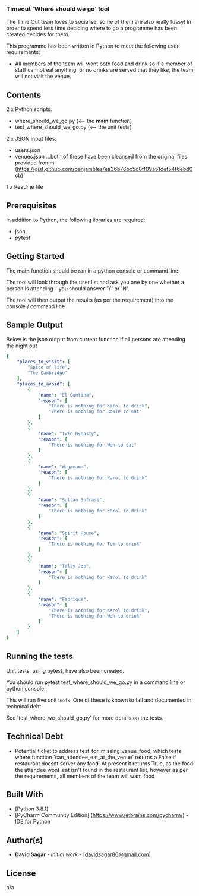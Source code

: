 ### Timeout 'Where should we go' tool ###

The Time Out team loves to socialise, some of them are also really fussy! In order to spend less time deciding where to go a programme has been created decides for them.

This programme has been written in Python to meet the following user requirements: 
- All members of the team will want both food and drink so if a member of staff cannot eat anything, or no drinks are served that they like, the team will not visit the venue.


## Contents

2 x Python scripts:
- where_should_we_go.py (<-- the __main__ function)
- test_where_should_we_go.py (<-- the unit tests)

2 x JSON input files:
- users.json
- venues.json
...both of these have been cleansed from the original files provided fromm (https://gist.github.com/benjambles/ea36b76bc5d8ff09a51def54f6ebd0cb)

1 x Readme file


## Prerequisites

In addition to Python, the following libraries are required:
- json
- pytest


## Getting Started

The __main__ function should be ran in a python console or command line.

The tool will look through the user list and ask you one by one whether a person is attending - you should answer 'Y' or 'N'.

The tool will then output the results (as per the requirement) into the console / command line


## Sample Output

Below is the json output from current function if all persons are attending the night out
```yaml
{
    "places_to_visit": [
        "Spice of life",
        "The Cambridge"
    ],
    "places_to_avoid": [
        {
            "name": "El Cantina",
            "reason": [
                "There is nothing for Karol to drink",
                "There is nothing for Rosie to eat"
            ]
        },
        {
            "name": "Twin Dynasty",
            "reason": [
                "There is nothing for Wen to eat"
            ]
        },
        {
            "name": "Wagamama",
            "reason": [
                "There is nothing for Karol to drink"
            ]
        },
        {
            "name": "Sultan Sofrasi",
            "reason": [
                "There is nothing for Karol to drink"
            ]
        },
        {
            "name": "Spirit House",
            "reason": [
                "There is nothing for Tom to drink"
            ]
        },
        {
            "name": "Tally Joe",
            "reason": [
                "There is nothing for Karol to drink"
            ]
        },
        {
            "name": "Fabrique",
            "reason": [
                "There is nothing for Karol to drink",
                "There is nothing for Wen to drink"
            ]
        }
    ]
}
```

## Running the tests

Unit tests, using pytest, have also been created.

You should run pytest test_where_should_we_go.py in a command line or python console.

This will run five unit tests. One of these is known to fail and documented in technical debt. 

See 'test_where_we_should_go.py' for more details on the tests.


## Technical Debt

- Potential ticket to address test_for_missing_venue_food, which tests where function 'can_attendee_eat_at_the_venue' returns a False if restaurant doesnt server any food. 
  At present it returns True, as the food the attendee wont_eat isn't found in the restaurant list, however as per the requirements, all members of the team will want food


## Built With

* [Python 3.8.1]
* [PyCharm Community Edition] (https://www.jetbrains.com/pycharm/) - IDE for Python


## Author(s)

* **David Sagar** - *Initial work* - [davidsagar86@gmail.com]


## License

n/a
